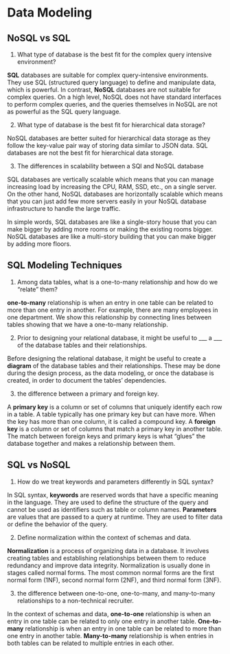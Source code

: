 # Data Modeling

## NoSQL vs SQL

1. What type of database is the best fit for the complex query intensive environment?

**SQL** databases are suitable for complex query-intensive environments. They use SQL (structured query language) to define and manipulate data, which is powerful. In contrast, **NoSQL** databases are not suitable for complex queries. On a high level, NoSQL does not have standard interfaces to perform complex queries, and the queries themselves in NoSQL are not as powerful as the SQL query language.

2. What type of database is the best fit for hierarchical data storage?

NoSQL databases are better suited for hierarchical data storage as they follow the key-value pair way of storing data similar to JSON data. SQL databases are not the best fit for hierarchical data storage.

3. The differences in scalability between a SQl and NoSQL database

SQL databases are vertically scalable which means that you can manage increasing load by increasing the CPU, RAM, SSD, etc., on a single server. On the other hand, NoSQL databases are horizontally scalable which means that you can just add few more servers easily in your NoSQL database infrastructure to handle the large traffic.

In simple words, SQL databases are like a single-story house that you can make bigger by adding more rooms or making the existing rooms bigger. NoSQL databases are like a multi-story building that you can make bigger by adding more floors.

## SQL Modeling Techniques

1. Among data tables, what is a one-to-many relationship and how do we “relate” them?

**one-to-many** relationship is when an entry in one table can be related to more than one entry in another. For example, there are many employees in one department. We show this relationship by connecting lines between tables showing that we have a one-to-many relationship. 

2. Prior to designing your relational database, it might be useful to ___ a ___ of the database tables and their relationships.

Before designing the relational database, it might be useful to create a **diagram** of the database tables and their relationships. These may be done during the design process, as the data modeling, or once the database is created, in order to document the tables’ dependencies. 

3.  the difference between a primary and foreign key.

A **primary key** is a column or set of columns that uniquely identify each row in a table. A table typically has one primary key but can have more. When the key has more than one column, it is called a compound key. A **foreign key** is a column or set of columns that match a primary key in another table. The match between foreign keys and primary keys is what “glues” the database together and makes a relationship between them. 

## SQL vs NoSQL

1. How do we treat keywords and parameters differently in SQL syntax?

In SQL syntax, **keywords** are reserved words that have a specific meaning in the language. They are used to define the structure of the query and cannot be used as identifiers such as table or column names. **Parameters** are values that are passed to a query at runtime. They are used to filter data or define the behavior of the query.

2. Define normalization within the context of schemas and data.

**Normalization** is a process of organizing data in a database. It involves creating tables and establishing relationships between them to reduce redundancy and improve data integrity. Normalization is usually done in stages called normal forms. The most common normal forms are the first normal form (1NF), second normal form (2NF), and third normal form (3NF).

3.  the difference between one-to-one, one-to-many, and many-to-many relationships to a non-technical recruiter.

In the context of schemas and data, **one-to-one** relationship is when an entry in one table can be related to only one entry in another table. **One-to-many** relationship is when an entry in one table can be related to more than one entry in another table. **Many-to-many** relationship is when entries in both tables can be related to multiple entries in each other.